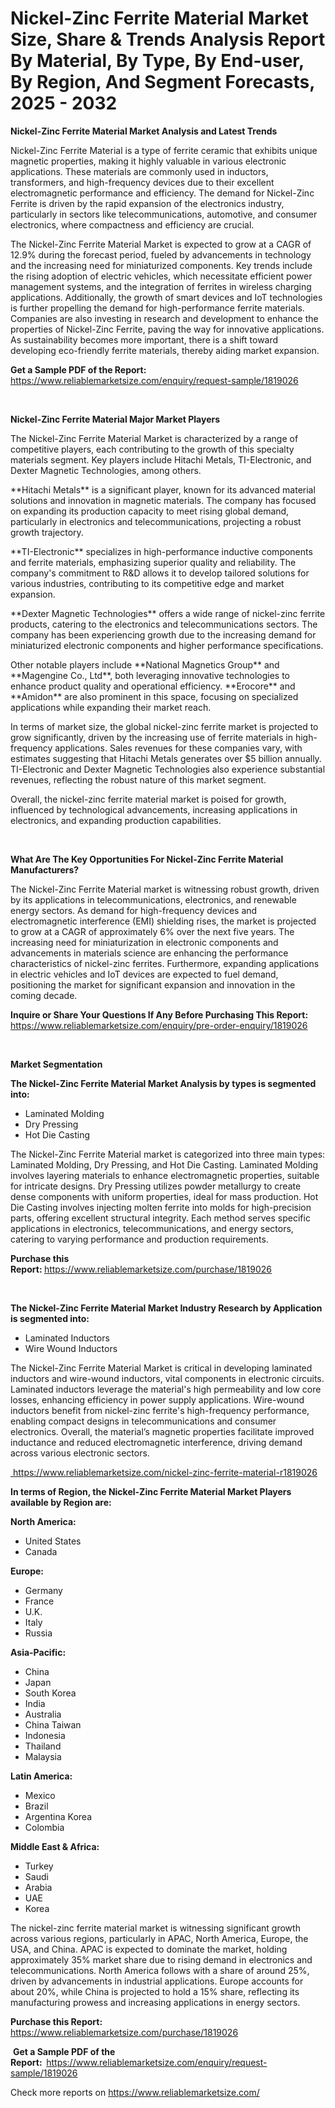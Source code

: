 <p><h1>Nickel-Zinc Ferrite Material Market Size, Share & Trends Analysis Report By Material, By Type, By End-user, By Region, And Segment Forecasts, 2025 - 2032</h1></p><p><strong>Nickel-Zinc Ferrite Material Market Analysis and Latest Trends</strong></p>
<p><p>Nickel-Zinc Ferrite Material is a type of ferrite ceramic that exhibits unique magnetic properties, making it highly valuable in various electronic applications. These materials are commonly used in inductors, transformers, and high-frequency devices due to their excellent electromagnetic performance and efficiency. The demand for Nickel-Zinc Ferrite is driven by the rapid expansion of the electronics industry, particularly in sectors like telecommunications, automotive, and consumer electronics, where compactness and efficiency are crucial.</p><p>The Nickel-Zinc Ferrite Material Market is expected to grow at a CAGR of 12.9% during the forecast period, fueled by advancements in technology and the increasing need for miniaturized components. Key trends include the rising adoption of electric vehicles, which necessitate efficient power management systems, and the integration of ferrites in wireless charging applications. Additionally, the growth of smart devices and IoT technologies is further propelling the demand for high-performance ferrite materials. Companies are also investing in research and development to enhance the properties of Nickel-Zinc Ferrite, paving the way for innovative applications. As sustainability becomes more important, there is a shift toward developing eco-friendly ferrite materials, thereby aiding market expansion.</p></p>
<p><strong>Get a Sample PDF of the Report:&nbsp;</strong> <a href="https://www.reliablemarketsize.com/enquiry/request-sample/1819026?utm_campaign=2526&utm_medium=2&utm_source=Github&utm_content=ia&utm_term=06042025&utm_id=nickel-zinc-ferrite-material">https://www.reliablemarketsize.com/enquiry/request-sample/1819026</a></p>
<p>&nbsp;</p>
<p><strong>Nickel-Zinc Ferrite Material Major Market Players</strong></p>
<p><p>The Nickel-Zinc Ferrite Material Market is characterized by a range of competitive players, each contributing to the growth of this specialty materials segment. Key players include Hitachi Metals, TI-Electronic, and Dexter Magnetic Technologies, among others.</p><p>**Hitachi Metals** is a significant player, known for its advanced material solutions and innovation in magnetic materials. The company has focused on expanding its production capacity to meet rising global demand, particularly in electronics and telecommunications, projecting a robust growth trajectory.</p><p>**TI-Electronic** specializes in high-performance inductive components and ferrite materials, emphasizing superior quality and reliability. The company's commitment to R&D allows it to develop tailored solutions for various industries, contributing to its competitive edge and market expansion.</p><p>**Dexter Magnetic Technologies** offers a wide range of nickel-zinc ferrite products, catering to the electronics and telecommunications sectors. The company has been experiencing growth due to the increasing demand for miniaturized electronic components and higher performance specifications.</p><p>Other notable players include **National Magnetics Group** and **Magengine Co., Ltd**, both leveraging innovative technologies to enhance product quality and operational efficiency. **Erocore** and **Amidon** are also prominent in this space, focusing on specialized applications while expanding their market reach.</p><p>In terms of market size, the global nickel-zinc ferrite market is projected to grow significantly, driven by the increasing use of ferrite materials in high-frequency applications. Sales revenues for these companies vary, with estimates suggesting that Hitachi Metals generates over $5 billion annually. TI-Electronic and Dexter Magnetic Technologies also experience substantial revenues, reflecting the robust nature of this market segment.</p><p>Overall, the nickel-zinc ferrite material market is poised for growth, influenced by technological advancements, increasing applications in electronics, and expanding production capabilities.</p></p>
<p>&nbsp;</p>
<p><strong>What Are The Key Opportunities For Nickel-Zinc Ferrite Material Manufacturers?</strong></p>
<p><p>The Nickel-Zinc Ferrite Material market is witnessing robust growth, driven by its applications in telecommunications, electronics, and renewable energy sectors. As demand for high-frequency devices and electromagnetic interference (EMI) shielding rises, the market is projected to grow at a CAGR of approximately 6% over the next five years. The increasing need for miniaturization in electronic components and advancements in materials science are enhancing the performance characteristics of nickel-zinc ferrites. Furthermore, expanding applications in electric vehicles and IoT devices are expected to fuel demand, positioning the market for significant expansion and innovation in the coming decade.</p></p>
<p><strong>Inquire or Share Your Questions If Any Before Purchasing This Report:</strong> <a href="https://www.reliablemarketsize.com/enquiry/pre-order-enquiry/1819026?utm_campaign=2526&utm_medium=2&utm_source=Github&utm_content=ia&utm_term=06042025&utm_id=nickel-zinc-ferrite-material">https://www.reliablemarketsize.com/enquiry/pre-order-enquiry/1819026</a></p>
<p>&nbsp;</p>
<p><strong>Market Segmentation</strong></p>
<p><strong>The Nickel-Zinc Ferrite Material Market Analysis by types is segmented into:</strong></p>
<p><ul><li>Laminated Molding</li><li>Dry Pressing</li><li>Hot Die Casting</li></ul></p>
<p><p>The Nickel-Zinc Ferrite Material market is categorized into three main types: Laminated Molding, Dry Pressing, and Hot Die Casting. Laminated Molding involves layering materials to enhance electromagnetic properties, suitable for intricate designs. Dry Pressing utilizes powder metallurgy to create dense components with uniform properties, ideal for mass production. Hot Die Casting involves injecting molten ferrite into molds for high-precision parts, offering excellent structural integrity. Each method serves specific applications in electronics, telecommunications, and energy sectors, catering to varying performance and production requirements.</p></p>
<p><strong>Purchase this Report:&nbsp;</strong><a href="https://www.reliablemarketsize.com/purchase/1819026?utm_campaign=2526&utm_medium=2&utm_source=Github&utm_content=ia&utm_term=06042025&utm_id=nickel-zinc-ferrite-material">https://www.reliablemarketsize.com/purchase/1819026</a></p>
<p>&nbsp;</p>
<p><strong>The Nickel-Zinc Ferrite Material Market Industry Research by Application is segmented into:</strong></p>
<p><ul><li>Laminated Inductors</li><li>Wire Wound Inductors</li></ul></p>
<p><p>The Nickel-Zinc Ferrite Material Market is critical in developing laminated inductors and wire-wound inductors, vital components in electronic circuits. Laminated inductors leverage the material's high permeability and low core losses, enhancing efficiency in power supply applications. Wire-wound inductors benefit from nickel-zinc ferrite's high-frequency performance, enabling compact designs in telecommunications and consumer electronics. Overall, the material’s magnetic properties facilitate improved inductance and reduced electromagnetic interference, driving demand across various electronic sectors.</p></p>
<p><a href="https://www.reliablemarketsize.com/nickel-zinc-ferrite-material-r1819026?utm_campaign=2526&utm_medium=2&utm_source=Github&utm_content=ia&utm_term=06042025&utm_id=nickel-zinc-ferrite-material">&nbsp;https://www.reliablemarketsize.com/nickel-zinc-ferrite-material-r1819026</a></p>
<p><strong>In terms of Region, the Nickel-Zinc Ferrite Material Market Players available by Region are:</strong></p>
<p>
    <p> <strong> North America: </strong>
        <ul>
            <li>United States</li>
            <li>Canada</li>
        </ul>
        </p> 
    <p> <strong> Europe: </strong>
        <ul>
            <li>Germany</li>
            <li>France</li>
            <li>U.K.</li>
            <li>Italy</li>
            <li>Russia</li>
        </ul>
        </p> 
    <p> <strong> Asia-Pacific: </strong>
        <ul>
            <li>China</li>
            <li>Japan</li>
            <li>South Korea</li>
            <li>India</li>
            <li>Australia</li>
            <li>China Taiwan</li>
            <li>Indonesia</li>
            <li>Thailand</li>
            <li>Malaysia</li>
        </ul>
        </p> 
    <p> <strong> Latin America: </strong>
        <ul>
            <li>Mexico</li>
            <li>Brazil</li>
            <li>Argentina Korea</li>
            <li>Colombia</li>
        </ul>
        </p> 
    <p> <strong> Middle East & Africa: </strong>
        <ul>
            <li>Turkey</li>
            <li>Saudi</li>
            <li>Arabia</li>
            <li>UAE</li>
            <li>Korea</li>
        </ul>
    </p>
    </p>
<p><p>The nickel-zinc ferrite material market is witnessing significant growth across various regions, particularly in APAC, North America, Europe, the USA, and China. APAC is expected to dominate the market, holding approximately 35% market share due to rising demand in electronics and telecommunications. North America follows with a share of around 25%, driven by advancements in industrial applications. Europe accounts for about 20%, while China is projected to hold a 15% share, reflecting its manufacturing prowess and increasing applications in energy sectors.</p></p>
<p><strong>Purchase this Report: </strong><a href="https://www.reliablemarketsize.com/purchase/1819026?utm_campaign=2526&utm_medium=2&utm_source=Github&utm_content=ia&utm_term=06042025&utm_id=nickel-zinc-ferrite-material">https://www.reliablemarketsize.com/purchase/1819026</a></p>
<p>&nbsp;<strong>Get a Sample PDF of the Report:&nbsp;&nbsp;</strong><a href="https://www.reliablemarketsize.com/enquiry/request-sample/1819026?utm_campaign=2526&utm_medium=2&utm_source=Github&utm_content=ia&utm_term=06042025&utm_id=nickel-zinc-ferrite-material">https://www.reliablemarketsize.com/enquiry/request-sample/1819026</a></p>
<p><strong></strong></p>
<p>Check more reports on <a href="https://www.reliablemarketsize.com/?utm_campaign=2526&utm_medium=2&utm_source=Github&utm_content=ia&utm_term=06042025&utm_id=nickel-zinc-ferrite-material">https://www.reliablemarketsize.com/</a></p>